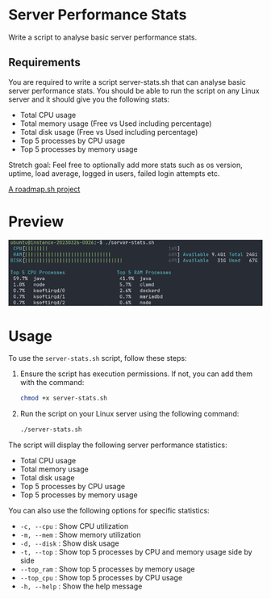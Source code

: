 # Server Performance Stats
Write a script to analyse basic server performance stats.

## Requirements
You are required to write a script server-stats.sh that can analyse basic server performance stats. You should be able to run the script on any Linux server and it should give you the following stats:
- Total CPU usage
- Total memory usage (Free vs Used including percentage)
- Total disk usage (Free vs Used including percentage)
- Top 5 processes by CPU usage
- Top 5 processes by memory usage

Stretch goal: Feel free to optionally add more stats such as os version, uptime, load average, logged in users, failed login attempts etc.

[A roadmap.sh project](https://roadmap.sh/projects/server-stats)

# Preview

![preview image](preview.png)

# Usage

To use the `server-stats.sh` script, follow these steps:

1. Ensure the script has execution permissions. If not, you can add them with the command:
    ```sh
    chmod +x server-stats.sh
    ```

2. Run the script on your Linux server using the following command:
    ```sh
    ./server-stats.sh
    ```

The script will display the following server performance statistics:
- Total CPU usage
- Total memory usage
- Total disk usage
- Top 5 processes by CPU usage
- Top 5 processes by memory usage

You can also use the following options for specific statistics:
- `-c, --cpu` : Show CPU utilization
- `-m, --mem` : Show memory utilization
- `-d, --disk` : Show disk usage
- `-t, --top` : Show top 5 processes by CPU and memory usage side by side
- `--top_ram` : Show top 5 processes by memory usage
- `--top_cpu` : Show top 5 processes by CPU usage
- `-h, --help` : Show the help message